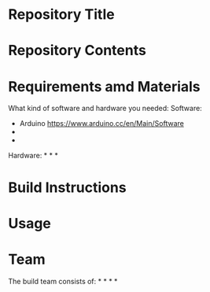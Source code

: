 # Repository Title

Repository Contents
==========

Requirements amd Materials
==========
What kind of software and hardware you needed:
Software:
* Arduino https://www.arduino.cc/en/Main/Software
*
*
Hardware:
*
*
*

Build Instructions
===========


Usage
===========


Team
===========
The build team consists of:
*
*
*
*
